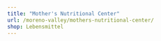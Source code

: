 ```yaml
---
title: "Mother's Nutritional Center"
url: /moreno-valley/mothers-nutritional-center/
shop: Lebensmittel
---
```

